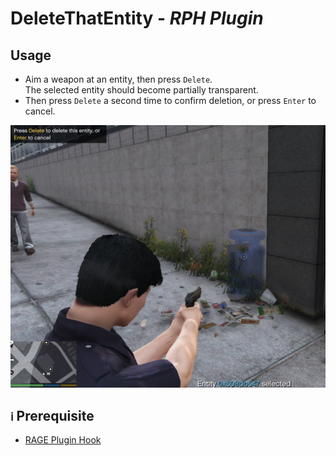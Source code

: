 ﻿# DeleteThatEntity - *RPH Plugin*

## Usage
- Aim a weapon at an entity, then press `Delete`.  
  The selected entity should become partially transparent.
- Then press `Delete` a second time to confirm deletion, or press `Enter` to cancel.


![Overview screenshot](example.png)

## `ℹ` Prerequisite
- [RAGE Plugin Hook](https://ragepluginhook.net/Downloads.aspx)